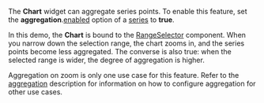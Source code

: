 The **Chart** widget can aggregate series points. To enable this feature, set the **aggregation**.[enabled](/Documentation/ApiReference/Data_Visualization_Widgets/dxChart/Configuration/series/aggregation/#enabled) option of a [series](/Documentation/ApiReference/Data_Visualization_Widgets/dxChart/Configuration/series/) to **true**. 

In this demo, the **Chart** is bound to the [RangeSelector](/Documentation/ApiReference/Data_Visualization_Widgets/dxRangeSelector/) component. When you narrow down the selection range, the chart zooms in, and the series points become less aggregated. The converse is also true: when the selected range is wider, the degree of aggregation is higher.

Aggregation on zoom is only one use case for this feature. Refer to the [aggregation](/Documentation/ApiReference/Data_Visualization_Widgets/dxChart/Configuration/series/aggregation/) description for information on how to configure aggregation for other use cases.
